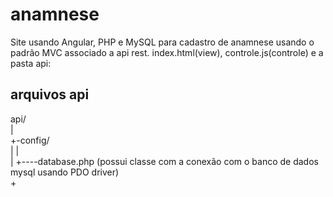 # anamnese
Site usando Angular, PHP e MySQL para cadastro de anamnese usando o padrão MVC associado a api rest.
index.html(view), controle.js(controle) e a pasta api:

## arquivos api
api/<br>
 |<br>
 +-config/<br>
 |    |<br>
 |    +----database.php (possui classe com a conexão com o banco de dados mysql usando PDO driver)<br>
 +<br>
